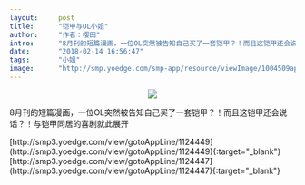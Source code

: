 ```yaml
---
layout:     post
title:      "铠甲与OL小姐"
author:     "作者：樱田"
intro:      "8月刊的短篇漫画，一位OL突然被告知自己买了一套铠甲？！而且这铠甲还会说话？！与铠甲同居的喜剧就此展开"
date:       "2018-02-14 16:56:47"
tags:       "小姐"
image:      "http://smp.yoedge.com/smp-app/resource/viewImage/1004509appline.png"
---
```

<div style="text-align: center">
<p><img src="http://smp.yoedge.com/smp-app/resource/viewImage/1004509appline.png"/></p>
</div>
<p class="post-meta">
<span>8月刊的短篇漫画，一位OL突然被告知自己买了一套铠甲？！而且这铠甲还会说话？！与铠甲同居的喜剧就此展开</span>
</p>
[http://smp3.yoedge.com/view/gotoAppLine/1124449](http://smp3.yoedge.com/view/gotoAppLine/1124449){:target="_blank"}
[http://smp3.yoedge.com/view/gotoAppLine/1124447](http://smp3.yoedge.com/view/gotoAppLine/1124447){:target="_blank"}


